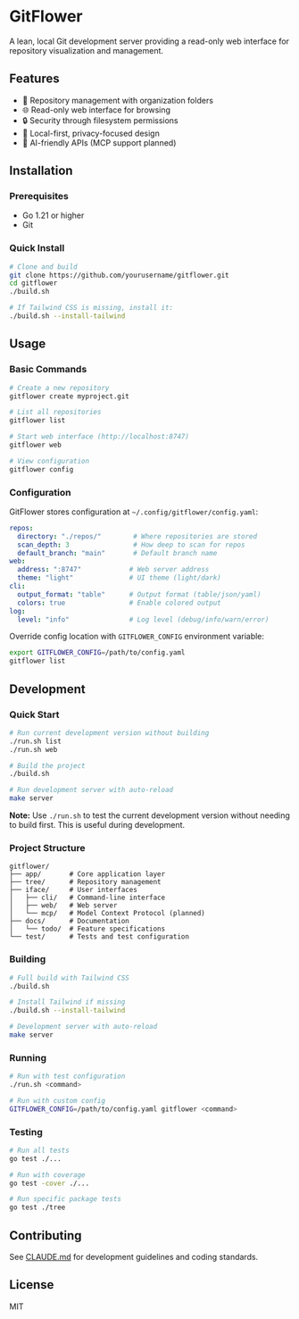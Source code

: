 # GitFlower

A lean, local Git development server providing a read-only web interface for repository visualization and management.

## Features

- 📁 Repository management with organization folders
- 🌐 Read-only web interface for browsing
- 🔒 Security through filesystem permissions
- 🚀 Local-first, privacy-focused design
- 🤖 AI-friendly APIs (MCP support planned)

## Installation

### Prerequisites

- Go 1.21 or higher
- Git

### Quick Install

```bash
# Clone and build
git clone https://github.com/yourusername/gitflower.git
cd gitflower
./build.sh

# If Tailwind CSS is missing, install it:
./build.sh --install-tailwind
```

## Usage

### Basic Commands

```bash
# Create a new repository
gitflower create myproject.git

# List all repositories
gitflower list

# Start web interface (http://localhost:8747)
gitflower web

# View configuration
gitflower config
```

### Configuration

GitFlower stores configuration at `~/.config/gitflower/config.yaml`:

```yaml
repos:
  directory: "./repos/"        # Where repositories are stored
  scan_depth: 3                # How deep to scan for repos
  default_branch: "main"       # Default branch name
web:
  address: ":8747"            # Web server address
  theme: "light"              # UI theme (light/dark)
cli:
  output_format: "table"      # Output format (table/json/yaml)
  colors: true                # Enable colored output
log:
  level: "info"               # Log level (debug/info/warn/error)
```

Override config location with `GITFLOWER_CONFIG` environment variable:
```bash
export GITFLOWER_CONFIG=/path/to/config.yaml
gitflower list
```

## Development

### Quick Start

```bash
# Run current development version without building
./run.sh list
./run.sh web

# Build the project
./build.sh

# Run development server with auto-reload
make server
```

**Note:** Use `./run.sh` to test the current development version without needing to build first. This is useful during development.

### Project Structure

```
gitflower/
├── app/       # Core application layer
├── tree/      # Repository management
├── iface/     # User interfaces
│   ├── cli/   # Command-line interface
│   ├── web/   # Web server
│   └── mcp/   # Model Context Protocol (planned)
├── docs/      # Documentation
│   └── todo/  # Feature specifications
└── test/      # Tests and test configuration
```

### Building

```bash
# Full build with Tailwind CSS
./build.sh

# Install Tailwind if missing
./build.sh --install-tailwind

# Development server with auto-reload
make server
```

### Running

```bash
# Run with test configuration
./run.sh <command>

# Run with custom config
GITFLOWER_CONFIG=/path/to/config.yaml gitflower <command>
```

### Testing

```bash
# Run all tests
go test ./...

# Run with coverage
go test -cover ./...

# Run specific package tests
go test ./tree
```

## Contributing

See [CLAUDE.md](CLAUDE.md) for development guidelines and coding standards.

## License

MIT